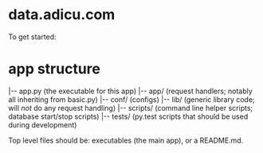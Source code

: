 data.adicu.com
====================

To get started:

# app structure

|-- app.py (the executable for this app)
|-- app/ (request handlers; notably all inheriting from basic.py)
|-- conf/ (configs)
|-- lib/ (generic library code; will *not* do any request handling)
|-- scripts/ (command line helper scripts; database start/stop scripts)
|-- tests/ (py.test scripts that should be used during development)

Top level files should be: executables (the main app), or a README.md.
